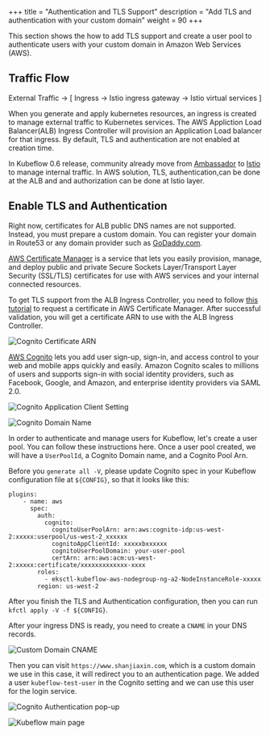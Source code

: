 +++
title = "Authentication and TLS Support"
description = "Add TLS and authentication with your custom domain"
weight = 90
+++

This section shows the how to add TLS support and create a user pool to authenticate users with your custom domain in Amazon Web Services (AWS).


## Traffic Flow
External Traffic → [ Ingress → Istio ingress gateway → Istio virtual services ]

When you generate and apply kubernetes resources, an ingress is created to manage external traffic to Kubernetes services. The AWS Appliction Load Balancer(ALB) Ingress Controller will provision an Application Load balancer for that ingress. By default, TLS and authentication are not enabled at creation time.

In Kubeflow 0.6 release, community already move from [Ambassador](https://www.getambassador.io/) to [Istio](https://istio.io/) to manage internal traffic. In AWS solution, TLS, authentication,can be done at the ALB and and authorization can be done at Istio layer.


## Enable TLS and Authentication

Right now, certificates for ALB public DNS names are not supported. Instead, you must  prepare a custom domain. You can register your domain in Route53 or any domain provider such as [GoDaddy.com](https://www.godaddy.com/).

[AWS Certificate Manager](https://aws.amazon.com/certificate-manager/) is a service that lets you easily provision, manage, and deploy public and private Secure Sockets Layer/Transport Layer Security (SSL/TLS) certificates for use with AWS services and your internal connected resources.

To get TLS support from the ALB Ingress Controller, you need to follow [this tutorial](https://docs.aws.amazon.com/acm/latest/userguide/gs-acm-request-public.html) to request a certificate in AWS Certificate Manager. After successful validation, you will get a certificate ARN to use with the ALB Ingress Controller.

<img src="/docs/images/aws/cognito-certarn.png"
  alt="Cognito Certificate ARN"
  class="mt-3 mb-3 border border-info rounded">

[AWS Cognito](https://aws.amazon.com/cognito/) lets you add user sign-up, sign-in, and access control to your web and mobile apps quickly and easily. Amazon Cognito scales to millions of users and supports sign-in with social identity providers, such as Facebook, Google, and Amazon, and enterprise identity providers via SAML 2.0.

<img src="/docs/images/aws/cognito-appclient.png"
  alt="Cognito Application Client Setting"
  class="mt-3 mb-3 border border-info rounded">

<img src="/docs/images/aws/cognito-domain.png"
  alt="Cognito Domain Name"
  class="mt-3 mb-3 border border-info rounded">

In order to authenticate and manage users for Kubeflow, let's create a user pool. You can follow these instructions here. Once a user pool created, we will have a `UserPoolId`, a Cognito Domain name, and a Cognito Pool Arn.

Before you `generate all -V`, please update Cognito spec in your Kubeflow
configuration file at `${CONFIG}`, so that it looks like this:

```
plugins:
    - name: aws
      spec:
        auth:
          cognito:
            cognitoUserPoolArn: arn:aws:cognito-idp:us-west-2:xxxxx:userpool/us-west-2_xxxxxx
            cognitoAppClientId: xxxxxbxxxxxx
            cognitoUserPoolDomain: your-user-pool
            certArn: arn:aws:acm:us-west-2:xxxxx:certificate/xxxxxxxxxxxxx-xxxx
        roles:
          - eksctl-kubeflow-aws-nodegroup-ng-a2-NodeInstanceRole-xxxxx
        region: us-west-2
```

After you finish the TLS and Authentication configuration, then you can run `kfctl apply -V -f ${CONFIG}`.

After your ingress DNS is ready, you need to create a `CNAME` in your DNS records.

<img src="/docs/images/aws/custom-domain-cname.png"
  alt="Custom Domain CNAME"
  class="mt-3 mb-3 border border-info rounded">

Then you can visit `https://www.shanjiaxin.com`, which is a custom domain we use in this case, it will redirect you to an authentication page. We added a user `kubeflow-test-user` in the Cognito setting and we can use this user for the login service.

<img src="/docs/images/aws/authentication.png"
  alt="Cognito Authentication pop-up"
  class="mt-3 mb-3 border border-info rounded">

<img src="/docs/images/aws/kubeflow-main-page.png"
  alt="Kubeflow main page"
  class="mt-3 mb-3 border border-info rounded">